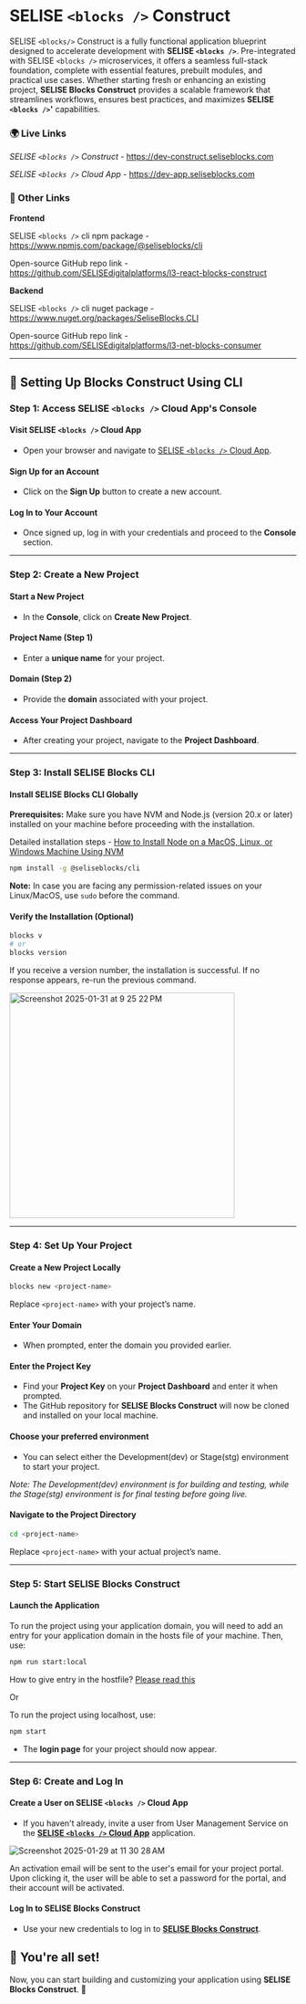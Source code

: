 # SELISE `<blocks />` Construct

SELISE `<blocks/>` Construct is a fully functional application blueprint designed to accelerate development with **SELISE `<blocks />`**. Pre-integrated with SELISE `<blocks />` microservices, it offers a seamless full-stack foundation, complete with essential features, prebuilt modules, and practical use cases. Whether starting fresh or enhancing an existing project, **SELISE Blocks Construct** provides a scalable framework that streamlines workflows, ensures best practices, and maximizes **SELISE `<blocks />`'** capabilities.


### 🌍 Live Links  

*SELISE `<blocks />` Construct* - https://dev-construct.seliseblocks.com 

*SELISE `<blocks />` Cloud App* - https://dev-app.seliseblocks.com

### 🔗 Other Links  

**Frontend**

SELISE `<blocks />` cli npm package - https://www.npmjs.com/package/@seliseblocks/cli

Open-source GitHub repo link - https://github.com/SELISEdigitalplatforms/l3-react-blocks-construct

**Backend**

SELISE `<blocks />` cli nuget package - https://www.nuget.org/packages/SeliseBlocks.CLI

Open-source GitHub repo link - https://github.com/SELISEdigitalplatforms/l3-net-blocks-consumer

---








## 📌 Setting Up Blocks Construct Using CLI


### Step 1: Access SELISE `<blocks />` Cloud App's Console

#### Visit SELISE `<blocks />` Cloud App

- Open your browser and navigate to [SELISE `<blocks />` Cloud App](https://dev-app.seliseblocks.com/).

#### Sign Up for an Account

- Click on the **Sign Up** button to create a new account.

#### Log In to Your Account

- Once signed up, log in with your credentials and proceed to the **Console** section.

---

### Step 2: Create a New Project

#### Start a New Project

- In the **Console**, click on **Create New Project**.

#### Project Name (Step 1)

- Enter a **unique name** for your project.

#### Domain (Step 2)

- Provide the **domain** associated with your project.

#### Access Your Project Dashboard

- After creating your project, navigate to the **Project Dashboard**.

---

### Step 3: Install SELISE Blocks CLI

#### Install SELISE Blocks CLI Globally

**Prerequisites:** Make sure you have NVM and Node.js (version 20.x or later) installed on your machine before proceeding with the installation. 

Detailed installation steps - [How to Install Node on a MacOS, Linux, or Windows Machine Using NVM](https://www.freecodecamp.org/news/how-to-install-node-in-your-machines-macos-linux-windows/)

```sh
npm install -g @seliseblocks/cli
```
**Note:** In case you are facing any permission-related issues on your Linux/MacOS, use `sudo` before the command.

#### Verify the Installation (Optional)

```sh
blocks v
# or
blocks version
```

If you receive a version number, the installation is successful. If no response appears, re-run the previous command.

<img width="395" alt="Screenshot 2025-01-31 at 9 25 22 PM" src="https://github.com/user-attachments/assets/10b30647-229f-478f-b26e-87bb04be3490" />


---

### Step 4: Set Up Your Project

#### Create a New Project Locally

```sh
blocks new <project-name>
```

Replace `<project-name>` with your project’s name.

#### Enter Your Domain

- When prompted, enter the domain you provided earlier.

#### Enter the Project Key

- Find your **Project Key** on your **Project Dashboard** and enter it when prompted.
- The GitHub repository for **SELISE Blocks Construct** will now be cloned and installed on your local machine.

#### Choose your preferred environment

- You can select either the Development(dev) or Stage(stg) environment to start your project.

*Note: The Development(dev) environment is for building and testing, while the Stage(stg) environment is for final testing before going live.*

#### Navigate to the Project Directory

```sh
cd <project-name>
```

Replace `<project-name>` with your actual project’s name.

---

### Step 5: Start SELISE Blocks Construct

#### Launch the Application

To run the project using your application domain, you will need to add an entry for your application domain in the hosts file of your machine. Then, use:

```sh
npm run start:local
```
How to give entry in the hostfile? [Please read this](https://www.manageengine.com/network-monitoring/how-to/how-to-add-static-entry.html)

Or 

To run the project using localhost, use:

```sh
npm start
```

- The **login page** for your project should now appear.

---

### Step 6: Create and Log In

#### Create a User on SELISE `<blocks />` Cloud App

- If you haven't already, invite a user from User Management Service on the [**SELISE `<blocks />` Cloud App**](https://dev-app.seliseblocks.com/) application.

![Screenshot 2025-01-29 at 11 30 28 AM](https://github.com/user-attachments/assets/96185c96-a2e3-4502-8124-29a18f0ad30b)

An activation email will be sent to the user's email for your project portal. Upon clicking it, the user will be able to set a password for the portal, and their account will be activated.

#### Log In to SELISE Blocks Construct

- Use your new credentials to log in to [**SELISE Blocks Construct**](https://dev-construct.seliseblocks.com).




## 🎯 You're all set!

Now, you can start building and customizing your application using **SELISE Blocks Construct**. 🚀

